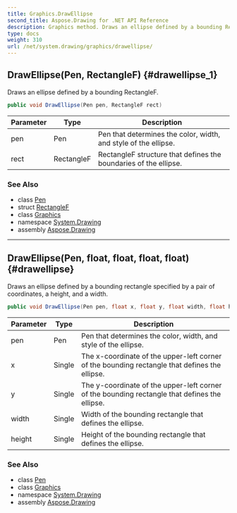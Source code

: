 ```yaml
---
title: Graphics.DrawEllipse
second_title: Aspose.Drawing for .NET API Reference
description: Graphics method. Draws an ellipse defined by a bounding RectangleF
type: docs
weight: 310
url: /net/system.drawing/graphics/drawellipse/
---
```

## DrawEllipse(Pen, RectangleF) {#drawellipse_1}

Draws an ellipse defined by a bounding RectangleF.

```csharp
public void DrawEllipse(Pen pen, RectangleF rect)
```

| Parameter | Type | Description |
| --- | --- | --- |
| pen | Pen | Pen that determines the color, width, and style of the ellipse. |
| rect | RectangleF | RectangleF structure that defines the boundaries of the ellipse. |

### See Also

* class [Pen](../../pen/)
* struct [RectangleF](../../rectanglef/)
* class [Graphics](../)
* namespace [System.Drawing](../../graphics/)
* assembly [Aspose.Drawing](../../../)

---

## DrawEllipse(Pen, float, float, float, float) {#drawellipse}

Draws an ellipse defined by a bounding rectangle specified by a pair of coordinates, a height, and a width.

```csharp
public void DrawEllipse(Pen pen, float x, float y, float width, float height)
```

| Parameter | Type | Description |
| --- | --- | --- |
| pen | Pen | Pen that determines the color, width, and style of the ellipse. |
| x | Single | The x-coordinate of the upper-left corner of the bounding rectangle that defines the ellipse. |
| y | Single | The y-coordinate of the upper-left corner of the bounding rectangle that defines the ellipse. |
| width | Single | Width of the bounding rectangle that defines the ellipse. |
| height | Single | Height of the bounding rectangle that defines the ellipse. |

### See Also

* class [Pen](../../pen/)
* class [Graphics](../)
* namespace [System.Drawing](../../graphics/)
* assembly [Aspose.Drawing](../../../)


